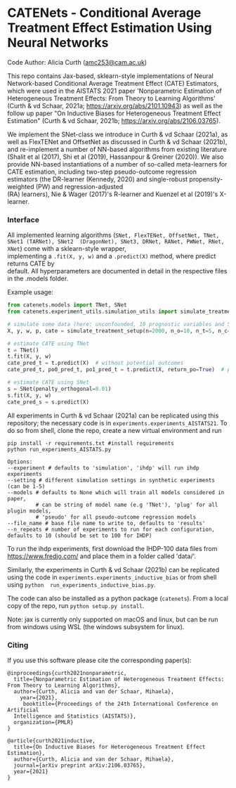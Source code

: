 # CATENets - Conditional Average Treatment Effect Estimation Using Neural Networks
Code Author: Alicia Curth (amc253@cam.ac.uk)

This repo contains Jax-based, sklearn-style implementations of Neural Network-based Conditional 
Average Treatment Effect (CATE) Estimators, which were used in the AISTATS 2021 paper 
'Nonparametric Estimation of Heterogeneous Treatment Effects: From Theory to Learning 
Algorithms' (Curth & vd Schaar, 2021a; https://arxiv.org/abs/2101.10943) as well as the follow up 
paper "On Inductive Biases for Heterogeneous Treatment Effect Estimation" (Curth & vd 
Schaar, 2021b; https://arxiv.org/abs/2106.03765).

We implement the SNet-class we introduce in Curth & vd Schaar (2021a), as well as FlexTENet and 
OffsetNet as discussed in Curth & vd Schaar (2021b), and re-implement a number of 
NN-based algorithms from existing literature (Shalit et al (2017), Shi et al (2019), Hassanpour 
& Greiner (2020)). We also provide NN-based instantiations of a number of so-called 
meta-learners for CATE estimation, including two-step pseudo-outcome regression estimators (the 
DR-learner (Kennedy, 2020) and single-robust propensity-weighted (PW) and regression-adjusted  
(RA) learners), Nie & Wager (2017)'s R-learner and Kuenzel et al (2019)'s X-learner. 

### Interface
All implemented learning algorithms (``SNet, FlexTENet, OffsetNet, TNet, SNet1 (TARNet), SNet2 
(DragonNet), SNet3, DRNet, RANet, PWNet, RNet, XNet``) come with a sklearn-style wrapper,  
implementing a ``.fit(X, y, w)`` and a ``.predict(X)`` method, where predict returns CATE by  
default. All hyperparameters are documented in detail in the respective files in the .models folder.

Example usage:

```python
from catenets.models import TNet, SNet
from catenets.experiment_utils.simulation_utils import simulate_treatment_setup

# simulate some data (here: unconfounded, 10 prognostic variables and 5 predictive variables)
X, y, w, p, cate = simulate_treatment_setup(n=2000, n_o=10, n_t=5, n_c=0)

# estimate CATE using TNet
t = TNet()
t.fit(X, y, w)
cate_pred_t = t.predict(X)  # without potential outcomes
cate_pred_t, po0_pred_t, po1_pred_t = t.predict(X, return_po=True)  # predict potential outcomes too

# estimate CATE using SNet
s = SNet(penalty_orthogonal=0.01)
s.fit(X, y, w)
cate_pred_s = s.predict(X)

```

All experiments in Curth & vd Schaar (2021a) can be replicated using this repository; the necessary 
code is in ``experiments.experiments_AISTATS21``. To do so from shell, clone the repo, create a new 
virtual environment and run
```shell
pip install -r requirements.txt #install requirements
python run_experiments_AISTATS.py 
```
```shell
Options:
--experiment # defaults to 'simulation', 'ihdp' will run ihdp experiments
--setting # different simulation settings in synthetic experiments (can be 1-5)
--models # defaults to None which will train all models considered in paper, 
         # can be string of model name (e.g 'TNet'), 'plug' for all plugin models,
         # 'pseudo' for all pseudo-outcome regression models
--file_name # base file name to write to, defaults to 'results'
--n_repeats # number of experiments to run for each configuration, defaults to 10 (should be set to 100 for IHDP)
```
To run the ihdp experiments, first download the IHDP-100 data files from https://www.fredjo.com/ and place them in a folder called 'data/'. 

Similarly, the experiments in Curth & vd Schaar (2021b) can be replicated using the code in 
``experiments.experiments_inductive_bias`` or from shell using ```python 
run_experiments_inductive_bias.py```.

The code can also be installed as a python package (``catenets``). From a local copy of the repo, run ``python setup.py install``. 

Note: jax is currently only supported on macOS and linux, but can be run from windows using WSL (the windows subsystem for linux). 


### Citing 

If you use this software please cite the corresponding paper(s):

```
@inproceedings{curth2021nonparametric,
  title={Nonparametric Estimation of Heterogeneous Treatment Effects: From Theory to Learning Algorithms},
  author={Curth, Alicia and van der Schaar, Mihaela},
    year={2021},
     booktitle={Proceedings of the 24th International Conference on Artificial
  Intelligence and Statistics (AISTATS)},
  organization={PMLR}
}

@article{curth2021inductive,
  title={On Inductive Biases for Heterogeneous Treatment Effect Estimation},
  author={Curth, Alicia and van der Schaar, Mihaela},
  journal={arXiv preprint arXiv:2106.03765},
  year={2021}
}
```

